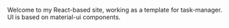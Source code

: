 Welcome to my React-based site, working as a template for task-manager. UI is based on material-ui components.
